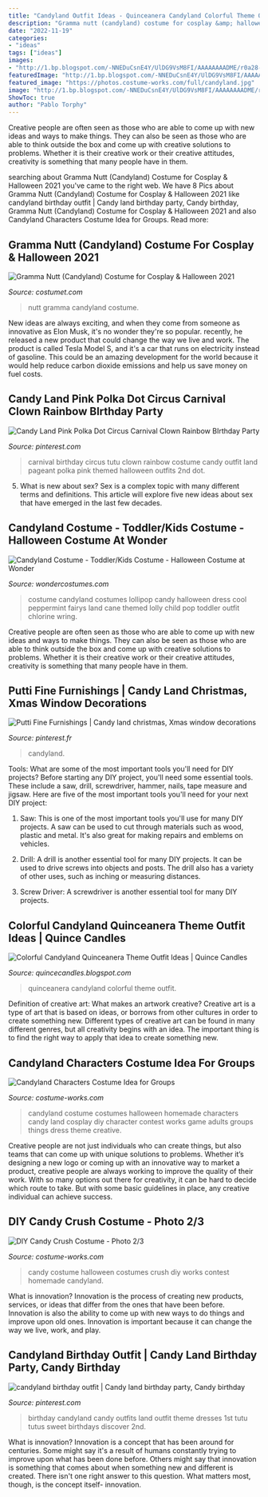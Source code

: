 ```yaml
---
title: "Candyland Outfit Ideas - Quinceanera Candyland Colorful Theme Outfit"
description: "Gramma nutt (candyland) costume for cosplay &amp; halloween 2021"
date: "2022-11-19"
categories:
- "ideas"
tags: ["ideas"]
images:
- "http://1.bp.blogspot.com/-NNEDuCsnE4Y/UlDG9VsM8FI/AAAAAAAADME/r0a28-_kwFY/s1600/page4.jpg"
featuredImage: "http://1.bp.blogspot.com/-NNEDuCsnE4Y/UlDG9VsM8FI/AAAAAAAADME/r0a28-_kwFY/s1600/page4.jpg"
featured_image: "https://photos.costume-works.com/full/candyland.jpg"
image: "http://1.bp.blogspot.com/-NNEDuCsnE4Y/UlDG9VsM8FI/AAAAAAAADME/r0a28-_kwFY/s1600/page4.jpg"
ShowToc: true
author: "Pablo Torphy"
---
```



Creative people are often seen as those who are able to come up with new ideas and ways to make things. They can also be seen as those who are able to think outside the box and come up with creative solutions to problems. Whether it is their creative work or their creative attitudes, creativity is something that many people have in them.

	

		
searching about Gramma Nutt (Candyland) Costume for Cosplay &amp; Halloween 2021 you've came to the right web. We have 8 Pics about Gramma Nutt (Candyland) Costume for Cosplay &amp; Halloween 2021 like candyland birthday outfit | Candy land birthday party, Candy birthday, Gramma Nutt (Candyland) Costume for Cosplay &amp; Halloween 2021 and also Candyland Characters Costume Idea for Groups. Read more:
		
    
## Gramma Nutt (Candyland) Costume For Cosplay &amp; Halloween 2021

<img loading=lazy src="https://www.costumet.com/images/misc/candyland/gramma-nutt/cover.jpg" onerror="this.onerror=null;this.src='https://tse1.mm.bing.net/th?id=OIP.vVh_1ZVzFIZhYgXtCOr4JwHaDt&amp;pid=15.1';" alt="Gramma Nutt (Candyland) Costume for Cosplay &amp; Halloween 2021">

_Source: costumet.com_

>nutt gramma candyland costume. 

	

New ideas are always exciting, and when they come from someone as innovative as Elon Musk, it's no wonder they're so popular. recently, he released a new product that could change the way we live and work. The product is called Tesla Model S, and it's a car that runs on electricity instead of gasoline. This could be an amazing development for the world because it would help reduce carbon dioxide emissions and help us save money on fuel costs.

    
## Candy Land Pink Polka Dot Circus Carnival Clown Rainbow BIrthday Party

<img loading=lazy src="https://s-media-cache-ak0.pinimg.com/564x/96/f6/0c/96f60c8f3de41a60db5cfb6bca4ad87b.jpg" onerror="this.onerror=null;this.src='https://tse1.mm.bing.net/th?id=OIP.1Eh8lgQRB9HcWIYdloc3BQHaLH&amp;pid=15.1';" alt="Candy Land Pink Polka Dot Circus Carnival Clown Rainbow BIrthday Party">

_Source: pinterest.com_

>carnival birthday circus tutu clown rainbow costume candy outfit land pageant polka pink themed halloween outfits 2nd dot. 

	

5. What is new about sex?
Sex is a complex topic with many different terms and definitions. This article will explore five new ideas about sex that have emerged in the last few decades.

    
## Candyland Costume - Toddler/Kids Costume - Halloween Costume At Wonder

<img loading=lazy src="http://img.wondercostumes.com/products/10-3/candyland-kids-costume.jpg" onerror="this.onerror=null;this.src='https://tse4.mm.bing.net/th?id=OIP.DfHRUgVxon2saZ6CwkUKyQHaI4&amp;pid=15.1';" alt="Candyland Costume - Toddler/Kids Costume - Halloween Costume at Wonder">

_Source: wondercostumes.com_

>costume candyland costumes lollipop candy halloween dress cool peppermint fairys land cane themed lolly child pop toddler outfit chlorine wring. 

	

Creative people are often seen as those who are able to come up with new ideas and ways to make things. They can also be seen as those who are able to think outside the box and come up with creative solutions to problems. Whether it is their creative work or their creative attitudes, creativity is something that many people have in them.

    
## Putti Fine Furnishings | Candy Land Christmas, Xmas Window Decorations

<img loading=lazy src="https://i.pinimg.com/originals/96/ce/56/96ce569e55e79ab77b7343150cd1f9b6.jpg" onerror="this.onerror=null;this.src='https://tse3.mm.bing.net/th?id=OIP.37qT2bEYBWqjd7rd32PiDwHaJ4&amp;pid=15.1';" alt="Putti Fine Furnishings | Candy land christmas, Xmas window decorations">

_Source: pinterest.fr_

>candyland. 

	

Tools: What are some of the most important tools you'll need for DIY projects?
Before starting any DIY project, you'll need some essential tools. These include a saw, drill, screwdriver, hammer, nails, tape measure and jigsaw. Here are five of the most important tools you'll need for your next DIY project: 
1) Saw: This is one of the most important tools you'll use for many DIY projects. A saw can be used to cut through materials such as wood, plastic and metal. It's also great for making repairs and emblems on vehicles. 

2) Drill: A drill is another essential tool for many DIY projects. It can be used to drive screws into objects and posts. The drill also has a variety of other uses, such as inching or measuring distances. 

3) Screw Driver: A screwdriver is another essential tool for many DIY projects.

    
## Colorful Candyland Quinceanera Theme Outfit Ideas | Quince Candles

<img loading=lazy src="http://1.bp.blogspot.com/-NNEDuCsnE4Y/UlDG9VsM8FI/AAAAAAAADME/r0a28-_kwFY/s1600/page4.jpg" onerror="this.onerror=null;this.src='https://tse3.mm.bing.net/th?id=OIP.62EKu9cdxvZzqd-7ZiKtvwAAAA&amp;pid=15.1';" alt="Colorful Candyland Quinceanera Theme Outfit Ideas | Quince Candles">

_Source: quincecandles.blogspot.com_

>quinceanera candyland colorful theme outfit. 

	

Definition of creative art: What makes an artwork creative?
Creative art is a type of art that is based on ideas, or borrows from other cultures in order to create something new. 
Different types of creative art can be found in many different genres, but all creativity begins with an idea. The important thing is to find the right way to apply that idea to create something new.

    
## Candyland Characters Costume Idea For Groups

<img loading=lazy src="https://photos.costume-works.com/full/candyland.jpg" onerror="this.onerror=null;this.src='https://tse3.mm.bing.net/th?id=OIP.ZziqmzQ-76dt0U1sRfNGwgHaF6&amp;pid=15.1';" alt="Candyland Characters Costume Idea for Groups">

_Source: costume-works.com_

>candyland costume costumes halloween homemade characters candy land cosplay diy character contest works game adults groups things dress theme creative. 

	

Creative people are not just individuals who can create things, but also teams that can come up with unique solutions to problems. Whether it’s designing a new logo or coming up with an innovative way to market a product, creative people are always working to improve the quality of their work. With so many options out there for creativity, it can be hard to decide which route to take. But with some basic guidelines in place, any creative individual can achieve success.

    
## DIY Candy Crush Costume - Photo 2/3

<img loading=lazy src="http://photos.costume-works.com/full/candy_crush3.jpg" onerror="this.onerror=null;this.src='https://tse4.mm.bing.net/th?id=OIP.KnhvLddHlPO3241tlYS-kwDMEs&amp;pid=15.1';" alt="DIY Candy Crush Costume - Photo 2/3">

_Source: costume-works.com_

>candy costume halloween costumes crush diy works contest homemade candyland. 

	

What is innovation?
Innovation is the process of creating new products, services, or ideas that differ from the ones that have been before. Innovation is also the ability to come up with new ways to do things and improve upon old ones. Innovation is important because it can change the way we live, work, and play.

    
## Candyland Birthday Outfit | Candy Land Birthday Party, Candy Birthday

<img loading=lazy src="https://i.pinimg.com/originals/8b/e9/22/8be9226047a5bd8a5a3767792622f3d4.jpg" onerror="this.onerror=null;this.src='https://tse4.mm.bing.net/th?id=OIP.HOrt1c1_NZ-g6BKJ4M1qnAHaLH&amp;pid=15.1';" alt="candyland birthday outfit | Candy land birthday party, Candy birthday">

_Source: pinterest.com_

>birthday candyland candy outfits land outfit theme dresses 1st tutu tutus sweet birthdays discover 2nd. 

	

What is innovation?
Innovation is a concept that has been around for centuries. Some might say it's a result of humans constantly trying to improve upon what has been done before. Others might say that innovation is something that comes about when something new and different is created. There isn't one right answer to this question. What matters most, though, is the concept itself- innovation.

